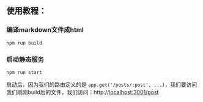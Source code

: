 ## 使用教程：

### 编译markdown文件成html

```shell
npm run build
```

### 启动静态服务
```shell
npm run start
```

启动后，因为我们的路由定义的是 ```app.get('/posts/:post', ...)```，我们要访问我们刚刚build后的文件，我们访问：http://[localhost:3001/post](http://localhost:3001/posts/first-post)